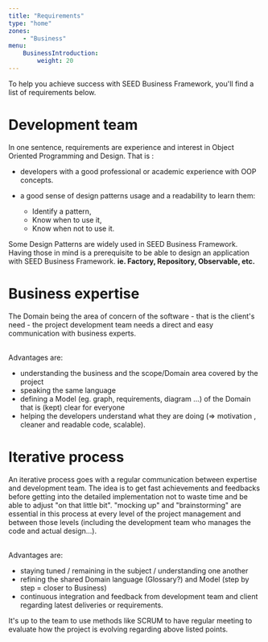 ```yaml
---
title: "Requirements"
type: "home"
zones:
    - "Business"
menu:
    BusinessIntroduction:
        weight: 20
---
```


To help you achieve success with SEED Business Framework, you'll find a list of requirements below.

# Development team

In one sentence, requirements are experience and interest in Object Oriented Programming and Design. That is :

- developers with a good professional or academic experience with OOP concepts.
- a good sense of design patterns usage and a readability to learn them:

	- Identify a pattern,
	- Know when to use it,
	- Know when not to use it.

Some Design Patterns are widely used in SEED Business Framework. Having those in mind is a prerequisite to be able to design 
an application with SEED Business Framework. **ie. Factory, Repository, Observable, etc.**

# Business expertise

The Domain being the area of concern of the software - that is the client's need - the project development team needs a direct and easy communication with business experts. 

<br>
Advantages are: 

- understanding the business and the scope/Domain area covered by the project
- speaking the same language 
- defining a Model (eg. graph, requirements, diagram ...) of the Domain that is (kept) clear for everyone
- helping the developers understand what they are doing (=> motivation , cleaner and readable code, scalable).

# Iterative process  

An iterative process goes with a regular communication between expertise and development team. The idea is to get fast achievements and feedbacks before getting into the detailed implementation not to waste time and be able to adjust "on that little bit". "mocking up" and "brainstorming" are essential in this process at every level of the project management and between those levels (including the development team who manages the code and actual design...). 

<br>
Advantages are:

- staying tuned / remaining in the subject / understanding one another 
- refining the shared Domain language (Glossary?) and Model (step by step = closer to Business)
- continuous integration and feedback from development team and client regarding latest deliveries or requirements.

It's up to the team to use methods like SCRUM to have regular meeting to evaluate how the project is evolving regarding above listed points. 